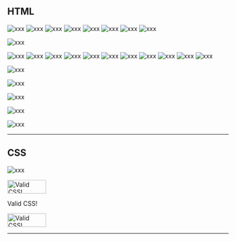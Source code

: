 ## HTML

![xxx](assets/images-testing/2022-03-26-06.png)
![xxx](assets/images-testing/2022-03-26-08.png)
![xxx](assets/images-testing/2022-03-26-09.png)
![xxx](assets/images-testing/2022-03-26-10.png)
![xxx](assets/images-testing/2022-03-26-11.png)
![xxx](assets/images-testing/2022-03-26-12.png)
![xxx](assets/images-testing/2022-03-26-13.png)
![xxx](assets/images-testing/2022-03-26-14.png)

![xxx](assets/images-testing/2022-03-26-16.png)

![xxx](assets/images-testing/2022-03-26-17.png)
![xxx](assets/images-testing/2022-03-26-18.png)
![xxx](assets/images-testing/2022-03-26-19.png)
![xxx](assets/images-testing/2022-03-26-20.png)
![xxx](assets/images-testing/2022-03-26-21.png)
![xxx](assets/images-testing/2022-03-26-22.png)
![xxx](assets/images-testing/2022-03-26-23.png)
![xxx](assets/images-testing/2022-03-26-24.png)
![xxx](assets/images-testing/2022-03-26-25.png)
![xxx](assets/images-testing/2022-03-26-26.png)
![xxx](assets/images-testing/2022-03-26-27.png)

![xxx](assets/images-testing/2022-03-26-28.png)

![xxx](assets/images-testing/2022-03-26-29.png)

![xxx](assets/images-testing/2022-03-26-30.png)

![xxx](assets/images-testing/2022-03-26-31.png)

![xxx](assets/images-testing/2022-03-26-32.png)

---

## CSS

![xxx](assets/images-testing/2022-03-26-33.png)

<p>
    <a href="https://jigsaw.w3.org/css-validator/check/referer">
        <img style="border:0;width:88px;height:31px"
            src="https://jigsaw.w3.org/css-validator/images/vcss"
            alt="Valid CSS!" />
    </a>
</p>
            
Valid CSS!
<p>
    <a href="https://jigsaw.w3.org/css-validator/check/referer">
        <img style="border:0;width:88px;height:31px"
            src="https://jigsaw.w3.org/css-validator/images/vcss-blue"
            alt="Valid CSS!" />
    </a>
</p>

---
